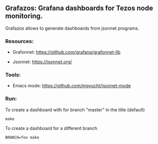## Grafazos: Grafana dashboards for Tezos node monitoring.

Grafazos allows to generate dashboards from jsonnet programs.

### Resources:

- Grafonnet: https://github.com/grafana/grafonnet-lib

- Jsonnet: https://jsonnet.org/

### Tools:

- Emacs mode: https://github.com/mgyucht/jsonnet-mode

### Run:

To create a dashboard with for branch "master" in the title (default)

    make 

To create a dashboard for a different branch

    BRANCH=foo make

